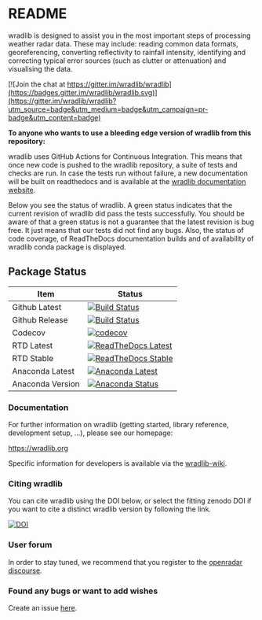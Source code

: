 # README #

wradlib is designed to assist you in the most important steps of
processing weather radar data. These may include: reading common data
formats, georeferencing, converting reflectivity to rainfall
intensity, identifying and correcting typical error sources (such as
clutter or attenuation) and visualising the data.

[![Join the chat at https://gitter.im/wradlib/wradlib](https://badges.gitter.im/wradlib/wradlib.svg)](https://gitter.im/wradlib/wradlib?utm_source=badge&utm_medium=badge&utm_campaign=pr-badge&utm_content=badge)

**To anyone who wants to use a bleeding edge version of wradlib from this repository:**

wradlib uses GitHub Actions for Continuous Integration. This means that once new code is pushed to the wradlib repository, a suite of tests and checks are run. In case the tests run without failure, a new documentation will be built on readthedocs and is available at the [wradlib documentation website](https://docs.wradlib.org).

Below you see the status of wradlib. A green status indicates that the current revision of wradlib did pass the tests successfully. You should be aware of that a green status is not a guarantee that the latest revision is bug free. It just means that our tests did not find any bugs. Also, the status of code coverage, of ReadTheDocs documentation builds and of availability of wradlib conda package is displayed.

## Package Status ##

| Item | Status |
| --- | --- |
| Github Latest | [![Build Status](https://github.com/wradlib/wradlib/actions/workflows/ci.yml/badge.svg?branch=main)](https://github.com/wradlib/wradlib/actions/workflows/ci.yml) |
| Github Release | [![Build Status](https://github.com/wradlib/wradlib/actions/workflows/ci.yml/badge.svg?event=release)](https://github.com/wradlib/wradlib/actions/workflows/ci.yml) |
| Codecov | [![codecov](https://codecov.io/gh/wradlib/wradlib/branch/main/graph/badge.svg)](https://codecov.io/gh/wradlib/wradlib) |
| RTD Latest | [![ReadTheDocs Latest](https://readthedocs.org/projects/wradlib/badge/?version=latest)](https://docs.wradlib.org/en/latest/) |
| RTD Stable | [![ReadTheDocs Stable](https://readthedocs.org/projects/wradlib/badge/?version=stable)](https://docs.wradlib.org/en/stable/) |
| Anaconda Latest | [![Anaconda Latest](https://anaconda.org/conda-forge/wradlib/badges/latest_release_date.svg)](https://anaconda.org/conda-forge/wradlib/) |
| Anaconda Version | [![Anaconda Status](https://anaconda.org/conda-forge/wradlib/badges/version.svg)](https://anaconda.org/conda-forge/wradlib/) |

### Documentation ###

For further information on wradlib (getting started, library reference, development setup, ...), please see our homepage:

https://wradlib.org

Specific information for developers is available via the [wradlib-wiki](https://github.com/wradlib/wradlib/wiki).

### Citing wradlib

You can cite wradlib using the DOI below, or select the fitting zenodo DOI if you want to cite a distinct wradlib version by following the link.

[![DOI](https://zenodo.org/badge/DOI/10.5281/zenodo.1209843.svg)](https://doi.org/10.5281/zenodo.1209843)

### User forum ###

In order to stay tuned, we recommend that you register to the [openradar discourse](https://openradar.discourse.group).

### Found any bugs or want to add wishes ###

Create an issue [here](https://github.com/wradlib/wradlib/issues).
